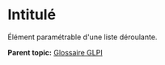 Intitulé
========

Élément paramétrable d'une liste déroulante.

**Parent topic:** [Glossaire GLPI](../../glpi/glossary.html)
